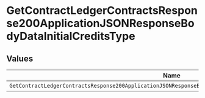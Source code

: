 # GetContractLedgerContractsResponse200ApplicationJSONResponseBodyDataInitialCreditsType


## Values

| Name                                                                                                       | Value                                                                                                      |
| ---------------------------------------------------------------------------------------------------------- | ---------------------------------------------------------------------------------------------------------- |
| `GetContractLedgerContractsResponse200ApplicationJSONResponseBodyDataInitialCreditsTypeCreditSegmentStart` | CREDIT_SEGMENT_START                                                                                       |